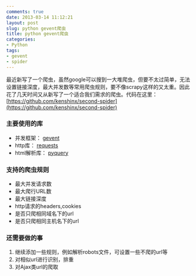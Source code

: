 ```yaml
---
comments: true
date: 2013-03-14 11:12:21
layout: post
slug: python gevent爬虫
title: python gevent爬虫
categories:
- Python
tags:
- gevent
- spider
---
```

最近新写了一个爬虫，虽然google可以搜到一大堆爬虫，但要不太过简单，无法设置链接深度，最大并发数等常用爬虫规则，要不像scrapy这样的又太重。因此花了几天时间又从新写了一个适合我们需求的爬虫。代码在这里： 
[https://github.com/kenshinx/second-spider](https://github.com/kenshinx/second-spider) 


### 主要使用的库

* 并发框架： [gevent](http://www.gevent.org/)
* http库： [requests](http://docs.python-requests.org/en/latest/)
* html解析库： [pyquery](https://pypi.python.org/pypi/pyquery)

### 支持的爬虫规则

* 最大并发请求数
* 最大爬行URL数
* 最大链接深度
* http请求的headers,cookies
* 是否只爬相同域名下的url
* 是否只爬相同主机名下的url

### 还需要做的事

1. 继续添加一些规则，例如解析robots文件，可设置一些不爬的url等
2. 对相似url进行识别，排重
3. 对Ajax类url的爬取




